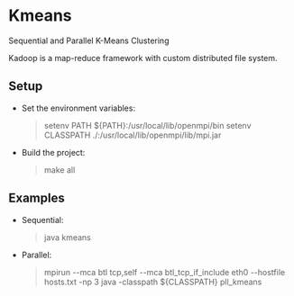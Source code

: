 Kmeans
======

Sequential and Parallel K-Means Clustering

Kadoop is a map-reduce framework with custom distributed file system.

## Setup

* Set the environment variables:
  > setenv PATH ${PATH}:/usr/local/lib/openmpi/bin 
  > setenv CLASSPATH ./:/usr/local/lib/openmpi/lib/mpi.jar

* Build the project: 
  > make all
  
## Examples

* Sequential:
  > java kmeans

* Parallel: 
  > mpirun --mca btl tcp,self --mca btl_tcp_if_include eth0 --hostfile hosts.txt -np 3 java -classpath ${CLASSPATH} pll_kmeans

